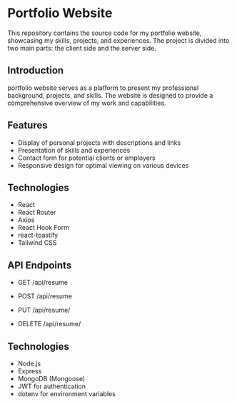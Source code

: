 # Portfolio Website

This repository contains the source code for my portfolio website, showcasing my skills, projects, and experiences. The project is divided into two main parts: the client side and the server side.

## Introduction

portfolio website serves as a platform to present my professional background, projects, and skills. The website is designed to provide a comprehensive overview of my work and capabilities.

## Features

- Display of personal projects with descriptions and links
- Presentation of skills and experiences
- Contact form for potential clients or employers
- Responsive design for optimal viewing on various devices

## Technologies

- React
- React Router
- Axios
- React Hook Form
- react-toastify
- Tailwind CSS

## API Endpoints

- GET /api/resume

- POST /api/resume

- PUT /api/resume/

- DELETE /api/resume/

## Technologies

- Node.js
- Express
- MongoDB (Mongoose)
- JWT for authentication
- dotenv for environment variables
